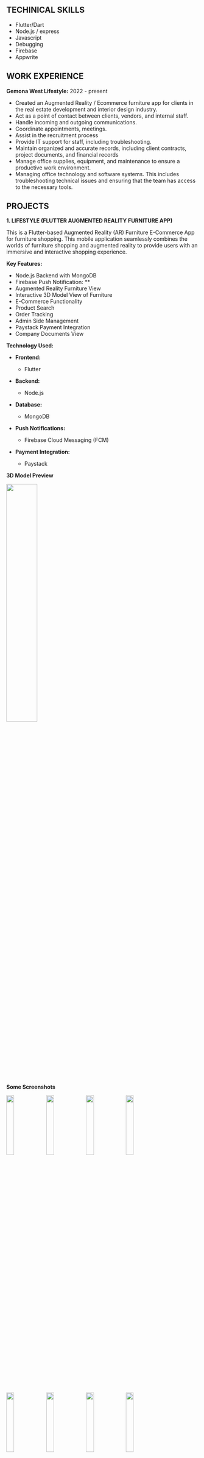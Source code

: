 
## TECHINICAL SKILLS
- Flutter/Dart
- Node.js / express
- Javascript
- Debugging
- Firebase
- Appwrite

  
## WORK EXPERIENCE
**Gemona West Lifestyle:**  2022 - present
 - Created an Augmented Reality / Ecommerce furniture app for clients in the real estate development and interior design industry.
 - Act as a point of contact between clients, vendors, and internal staff.
 - Handle incoming and outgoing communications.
 - Coordinate appointments, meetings.
 - Assist in the recruitment process
 - Provide IT support for staff, including troubleshooting.
 - Maintain organized and accurate records, including client contracts, project documents, and financial records
 - Manage office supplies, equipment, and maintenance to ensure a productive work environment.
 - Managing office technology and software systems. This includes troubleshooting technical issues and ensuring that the team has access to the necessary tools.

## PROJECTS

**1. LIFESTYLE (FLUTTER AUGMENTED REALITY FURNITURE APP)**

This is a Flutter-based Augmented Reality (AR) Furniture E-Commerce App for furniture shopping. This mobile application seamlessly combines the worlds of furniture shopping and augmented reality to provide users with an immersive and interactive shopping experience.

**Key Features:**

- Node.js Backend with MongoDB
- Firebase Push Notification: **
- Augmented Reality Furniture View
- Interactive 3D Model View of Furniture
- E-Commerce Functionality
- Product Search
- Order Tracking
- Admin Side Management 
- Paystack Payment Integration
- Company Documents View

**Technology Used:**

- **Frontend:**
  - Flutter

- **Backend:**
  - Node.js

- **Database:**
  - MongoDB

- **Push Notifications:**
  - Firebase Cloud Messaging (FCM)

- **Payment Integration:**
  - Paystack


**3D Model Preview**

<img src="3d_preview.gif" width="40%" height="40%">

**Some Screenshots**

<img src="Home.png" width="20%" height="20%"> 
<img src="signUp.png" width="20%" height="20%">
<img src="category.png" width="20%" height="20%">
<img src="all_products.png" width="20%" height="20%">
<img src="Search.png" width="20%" height="20%">
<img src="Doc.png" width="20%" height="20%">
<img src="Cart.png" width="20%" height="20%">
<img src="notification.png" width="20%" height="20%">
<img src="AR.png" width="20%" height="20%">
<img src="productDetails.png" width="20%" height="20%">
<img src="add_product.png" width="20%" height="20%">
<img src="edit_product.png" width="20%" height="20%">
<img src="Tracking.png" width="20%" height="20%">


Some improvements have been made to the UI, such as fixing inconsistent text colors and addressing other minor faults. I'll update the screenshots as soon as I'm chanced.


## 2. FLUTTER SMART-HOME ANIMATED UI

Welcome to the 'Animated Smart Home App'.

This is more like a flutter UI freestyle. It features some really cool animation with a futuristic look and feel.


**Animation Preview**

![Preview](gif.gif)

![App UI](ui.png)


**3. FLUTTER ANALOG-CLOCK (LIGHT AND DART THEME)**
Welcome to the Flutter Analog-Clock.

This project is an actual working analog clock and not just a UI. It features both dark mode and light mode, automatically transitioning to dark mode at night and light mode during the day. However, if you wish to time travel to either daytime or nighttime, you can achieve that simply by tapping a button.

**Preview**

<img src="clock-preview.gif" width="40%" height="40%">

**Screenshots**

<img src="clock_dark.png" width="20%" height="20%">
<img src="clock-light.png" width="20%" height="20%">

